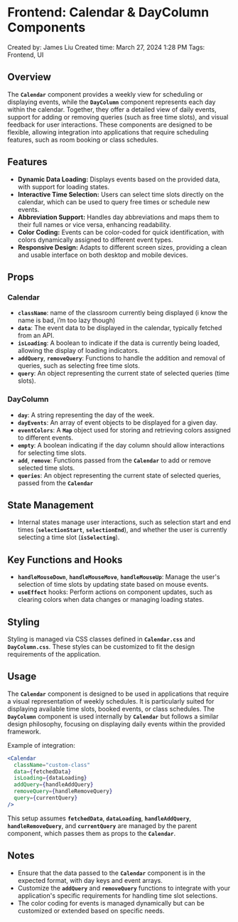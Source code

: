 # Frontend: Calendar & DayColumn Components

Created by: James Liu
Created time: March 27, 2024 1:28 PM
Tags: Frontend, UI

## **Overview**

The **`Calendar`** component provides a weekly view for scheduling or displaying events, while the **`DayColumn`** component represents each day within the calendar. Together, they offer a detailed view of daily events, support for adding or removing queries (such as free time slots), and visual feedback for user interactions. These components are designed to be flexible, allowing integration into applications that require scheduling features, such as room booking or class schedules.

## **Features**

- **Dynamic Data Loading:** Displays events based on the provided data, with support for loading states.
- **Interactive Time Selection:** Users can select time slots directly on the calendar, which can be used to query free times or schedule new events.
- **Abbreviation Support:** Handles day abbreviations and maps them to their full names or vice versa, enhancing readability.
- **Color Coding:** Events can be color-coded for quick identification, with colors dynamically assigned to different event types.
- **Responsive Design:** Adapts to different screen sizes, providing a clean and usable interface on both desktop and mobile devices.

## **Props**

### **Calendar**

- **`className`**: name of the classroom currently being displayed (i know the name is bad, i’m too lazy though)
- **`data`**: The event data to be displayed in the calendar, typically fetched from an API.
- **`isLoading`**: A boolean to indicate if the data is currently being loaded, allowing the display of loading indicators.
- **`addQuery`**, **`removeQuery`**: Functions to handle the addition and removal of queries, such as selecting free time slots.
- **`query`**: An object representing the current state of selected queries (time slots).

### **DayColumn**

- **`day`**: A string representing the day of the week.
- **`dayEvents`**: An array of event objects to be displayed for a given day.
- **`eventColors`**: A **`Map`** object used for storing and retrieving colors assigned to different events.
- **`empty`**: A boolean indicating if the day column should allow interactions for selecting time slots.
- **`add`**, **`remove`**: Functions passed from the **`Calendar`** to add or remove selected time slots.
- **`queries`**: An object representing the current state of selected queries, passed from the **`Calendar`**

## **State Management**

- Internal states manage user interactions, such as selection start and end times (**`selectionStart`**, **`selectionEnd`**), and whether the user is currently selecting a time slot (**`isSelecting`**).

## **Key Functions and Hooks**

- **`handleMouseDown`**, **`handleMouseMove`**, **`handleMouseUp`**: Manage the user's selection of time slots by updating state based on mouse events.
- **`useEffect`** hooks: Perform actions on component updates, such as clearing colors when data changes or managing loading states.

## **Styling**

Styling is managed via CSS classes defined in **`Calendar.css`** and **`DayColumn.css`**. These styles can be customized to fit the design requirements of the application.

## **Usage**

The **`Calendar`** component is designed to be used in applications that require a visual representation of weekly schedules. It is particularly suited for displaying available time slots, booked events, or class schedules. The **`DayColumn`** component is used internally by **`Calendar`** but follows a similar design philosophy, focusing on displaying daily events within the provided framework.

Example of integration:

```jsx
<Calendar
  className="custom-class"
  data={fetchedData}
  isLoading={dataLoading}
  addQuery={handleAddQuery}
  removeQuery={handleRemoveQuery}
  query={currentQuery}
/>
```

This setup assumes **`fetchedData`**, **`dataLoading`**, **`handleAddQuery`**, **`handleRemoveQuery`**, and **`currentQuery`** are managed by the parent component, which passes them as props to the **`Calendar`**.

## **Notes**

- Ensure that the data passed to the **`Calendar`** component is in the expected format, with day keys and event arrays.
- Customize the **`addQuery`** and **`removeQuery`** functions to integrate with your application's specific requirements for handling time slot selections.
- The color coding for events is managed dynamically but can be customized or extended based on specific needs.